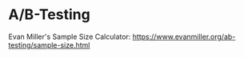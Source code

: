 # A/B-Testing
Evan Miller's Sample Size Calculator: https://www.evanmiller.org/ab-testing/sample-size.html
